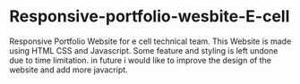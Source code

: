 # Responsive-portfolio-wesbite-E-cell
Responsive Portfolio Website for e cell technical team.
This Website is made using HTML CSS and Javascript.
Some feature and styling is left undone due to  time limitation.
in future i would like to improve the design of the website and add more javacript.
